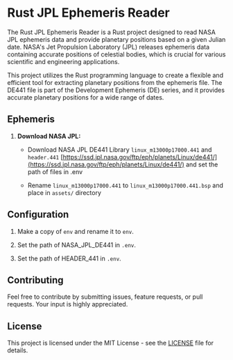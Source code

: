 # Rust JPL Ephemeris Reader

The Rust JPL Ephemeris Reader is a Rust project designed to read NASA JPL ephemeris data and provide planetary positions based on a given Julian date. NASA's Jet Propulsion Laboratory (JPL) releases ephemeris data containing accurate positions of celestial bodies, which is crucial for various scientific and engineering applications.

This project utilizes the Rust programming language to create a flexible and efficient tool for extracting planetary positions from the ephemeris file. The DE441 file is part of the Development Ephemeris (DE) series, and it provides accurate planetary positions for a wide range of dates.

## Ephemeris

1. **Download NASA JPL:**
   - Download NASA JPL DE441 Library `linux_m13000p17000.441` and `header.441` [https://ssd.jpl.nasa.gov/ftp/eph/planets/Linux/de441/](https://ssd.jpl.nasa.gov/ftp/eph/planets/Linux/de441/) and set the path of files in .env

   - Rename `linux_m13000p17000.441` to `linux_m13000p17000.441.bsp` and place in `assets/` directory 


## Configuration

1. Make a copy of `env` and rename it to `env`.

2. Set the path of NASA_JPL_DE441 in `.env`.

2. Set the path of HEADER_441 in `.env`.

## Contributing

Feel free to contribute by submitting issues, feature requests, or pull requests. Your input is highly appreciated.

## License

This project is licensed under the MIT License - see the [LICENSE](LICENSE) file for details.
